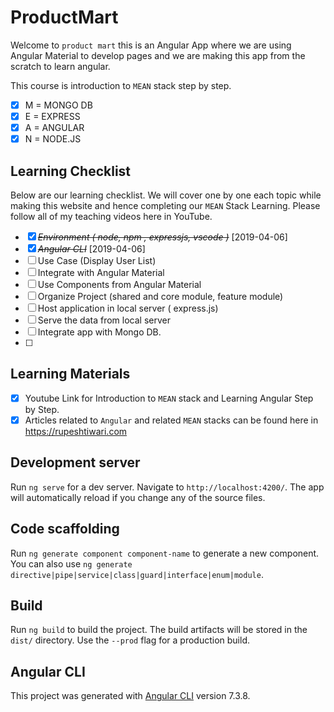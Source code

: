 # ProductMart

Welcome to `product mart` this is an Angular App where we are using Angular Material to develop pages and we are making this app from the scratch to learn angular.

This course is introduction to `MEAN` stack step by step.

- [x] M = MONGO DB
- [x] E = EXPRESS
- [x] A = ANGULAR
- [x] N = NODE.JS

## Learning Checklist

Below are our learning checklist. We will cover one by one each topic while making this website and hence completing our `MEAN` Stack Learning.
Please follow all of my teaching videos here in YouTube.

- [x] ~~_Environment ( node, npm , expressjs, vscode )_~~ [2019-04-06]
- [x] ~~_Angular CLI_~~ [2019-04-06]
- [ ] Use Case (Display User List)
- [ ] Integrate with Angular Material
- [ ] Use Components from Angular Material
- [ ] Organize Project (shared and core module, feature module)
- [ ] Host application in local server ( express.js)
- [ ] Serve the data from local server
- [ ] Integrate app with Mongo DB.
- [ ]

## Learning Materials

- [x] Youtube Link for Introduction to `MEAN` stack and Learning Angular Step by Step.
- [x] Articles related to `Angular` and related `MEAN` stacks can be found here in https://rupeshtiwari.com

## Development server

Run `ng serve` for a dev server. Navigate to `http://localhost:4200/`. The app will automatically reload if you change any of the source files.

## Code scaffolding

Run `ng generate component component-name` to generate a new component. You can also use `ng generate directive|pipe|service|class|guard|interface|enum|module`.

## Build

Run `ng build` to build the project. The build artifacts will be stored in the `dist/` directory. Use the `--prod` flag for a production build.

## Angular CLI

This project was generated with [Angular CLI](https://github.com/angular/angular-cli) version 7.3.8.
